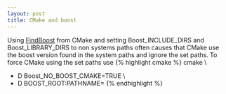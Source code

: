 ```yaml
---
layout: post
title: CMake and boost
---
```

Using [FindBoost](http://www.cmake.org/cmake/help/v3.0/module/FindBoost.html) from CMake and setting Boost_INCLUDE_DIRS and Boost_LIBRARY_DIRS to non systems paths often causes that CMake use the boost version found in the system paths and ignore the set paths. To force CMake using the set paths use
{% highlight cmake %}
cmake \
- D Boost_NO_BOOST_CMAKE=TRUE \
- D BOOST_ROOT:PATHNAME=<localPath>
{% endhighlight %}

